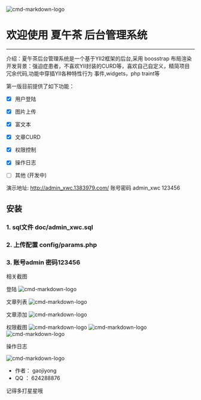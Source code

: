![cmd-markdown-logo](https://raw.githubusercontent.com/gaojiyong/admin_xwc/master/app/web/adminx/images/tea.png)
# 欢迎使用 夏午茶 后台管理系统

------

介绍：夏午茶后台管理系统是一个基于YII2框架的后台,采用 boosstrap 布局渲染
开发背景：强迫症患者，不喜欢YII封装的CURD等，喜欢自己自定义，精简项目冗余代码,功能中穿插YII各种特性行为 事件,widgets，php traint等


第一版目前提供了如下功能：
- [x] 用户登陆
- [x] 图片上传
- [x] 富文本
- [x] 文章CURD
- [x] 权限控制
- [x] 操作日志
- [ ] 其他 (开发中)



演示地址: http://admin_xwc.1383979.com/
账号密码  admin_xwc 123456

## 安装
### 1. sql文件 doc/admin_xwc.sql
### 2. 上传配置 config/params.php
### 3. 账号admin 密码123456

相关截图


登陆
![cmd-markdown-logo](https://raw.githubusercontent.com/gaojiyong/admin_xwc/master/app/doc/login.jpg)

文章列表
![cmd-markdown-logo](https://raw.githubusercontent.com/gaojiyong/admin_xwc/master/app/doc/article_list.jpg)

文章添加
![cmd-markdown-logo](https://raw.githubusercontent.com/gaojiyong/admin_xwc/master/app/doc/article_add.jpg)

权限截图
![cmd-markdown-logo](https://raw.githubusercontent.com/gaojiyong/admin_xwc/master/app/doc/ulist.jpg)
![cmd-markdown-logo](https://raw.githubusercontent.com/gaojiyong/admin_xwc/master/app/doc/rlist.jpg)
![cmd-markdown-logo](https://raw.githubusercontent.com/gaojiyong/admin_xwc/master/app/doc/resedit.jpg)

操作日志

![cmd-markdown-logo](https://raw.githubusercontent.com/gaojiyong/admin_xwc/master/app/doc/redit.jpg)

 - 作者： gaojiyong
 - QQ ： 624288876

 记得多打星星哦
